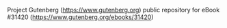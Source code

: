 Project Gutenberg (https://www.gutenberg.org) public repository for eBook #31420 (https://www.gutenberg.org/ebooks/31420)
